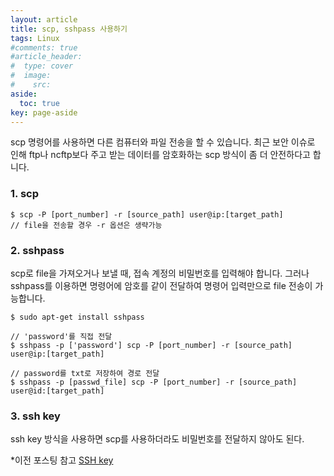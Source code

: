 ```yaml
---
layout: article
title: scp, sshpass 사용하기
tags: Linux
#comments: true
#article_header:
#  type: cover
#  image:
#    src:
aside:
  toc: true
key: page-aside
---
```


  scp 명령어를 사용하면 다른 컴퓨터와 파일 전송을 할 수 있습니다. 최근 보안 이슈로 인해 ftp나 ncftp보다 주고 받는 데이터를 암호화하는 scp 방식이 좀 더 안전하다고 합니다.

### 1. scp

    $ scp -P [port_number] -r [source_path] user@ip:[target_path]
    // file을 전송할 경우 -r 옵션은 생략가능

### 2. sshpass

  scp로 file을 가져오거나 보낼 때, 접속 계정의 비밀번호를 입력해야 합니다. 그러나 sshpass를 이용하면 명령어에 암호를 같이 전달하여 명령어 입력만으로 file 전송이 가능합니다.

    $ sudo apt-get install sshpass

    // 'password'를 직접 전달
    $ sshpass -p ['password'] scp -P [port_number] -r [source_path] user@ip:[target_path]

    // password를 txt로 저장하여 경로 전달
    $ sshpass -p [passwd_file] scp -P [port_number] -r [source_path] user@id:[target_path]

### 3. ssh key

  ssh key 방식을 사용하면 scp를 사용하더라도 비밀번호를 전달하지 않아도 된다.

  \*이전 포스팅 참고 [SSH key](https://loteeyoon.github.io/2022/01/23/SSH-key.html)
